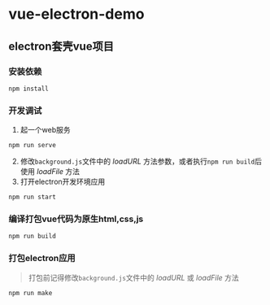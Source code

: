# vue-electron-demo
## electron套壳vue项目

### 安装依赖
```
npm install
```

### 开发调试
1. 起一个web服务
```
npm run serve
```
2. 修改`background.js`文件中的 *loadURL* 方法参数，或者执行`npm run build`后使用 *loadFile* 方法
3. 打开electron开发环境应用
```
npm run start
```

### 编译打包vue代码为原生html,css,js
```
npm run build
```

### 打包electron应用

> 打包前记得修改`background.js`文件中的 *loadURL* 或 *loadFile* 方法
```
npm run make
```


